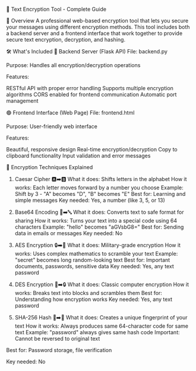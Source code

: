 🔐 Text Encryption Tool - Complete Guide

📖 Overview
A professional web-based encryption tool that lets you secure your messages using different encryption methods. This tool includes both a backend server and a frontend interface that work together to provide secure text encryption, decryption, and hashing.

🛠️ What's Included
🔵 Backend Server (Flask API)
File: backend.py

Purpose: Handles all encryption/decryption operations

Features:

RESTful API with proper error handling
Supports multiple encryption algorithms
CORS enabled for frontend communication
Automatic port management


🟢 Frontend Interface (Web Page)
File: frontend.html

Purpose: User-friendly web interface

Features:

Beautiful, responsive design
Real-time encryption/decryption
Copy to clipboard functionality
Input validation and error messages


🔐 Encryption Techniques Explained
1. Caesar Cipher 🅰️➡️🅱️
What it does: Shifts letters in the alphabet
How it works: Each letter moves forward by a number you choose
Example: Shift by 3 - "A" becomes "D", "B" becomes "E"
Best for: Learning and simple messages
Key needed: Yes, a number (like 3, 5, or 13)

2. Base64 Encoding 📄➡️🔤
What it does: Converts text to safe format for sharing
How it works: Turns your text into a special code using 64 characters
Example: "hello" becomes "aGVsbG8="
Best for: Sending data in emails or messages
Key needed: No

4. AES Encryption 🔒➡️🔐
What it does: Military-grade encryption
How it works: Uses complex mathematics to scramble your text
Example: "secret" becomes long random-looking text
Best for: Important documents, passwords, sensitive data
Key needed: Yes, any text password

4. DES Encryption 💾➡️🔒
What it does: Classic computer encryption
How it works: Breaks text into blocks and scrambles them
Best for: Understanding how encryption works
Key needed: Yes, any text password

5. SHA-256 Hash 📝➡️🔢
What it does: Creates a unique fingerprint of your text
How it works: Always produces same 64-character code for same text
Example: "password" always gives same hash code
Important: Cannot be reversed to original text

Best for: Password storage, file verification

Key needed: No
